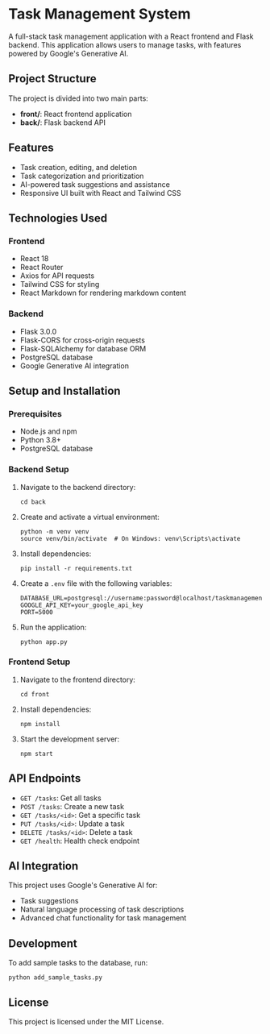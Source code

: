 # Task Management System

A full-stack task management application with a React frontend and Flask backend. This application allows users to manage tasks, with features powered by Google's Generative AI.

## Project Structure

The project is divided into two main parts:

- **front/**: React frontend application
- **back/**: Flask backend API

## Features

- Task creation, editing, and deletion
- Task categorization and prioritization
- AI-powered task suggestions and assistance
- Responsive UI built with React and Tailwind CSS

## Technologies Used

### Frontend
- React 18
- React Router
- Axios for API requests
- Tailwind CSS for styling
- React Markdown for rendering markdown content

### Backend
- Flask 3.0.0
- Flask-CORS for cross-origin requests
- Flask-SQLAlchemy for database ORM
- PostgreSQL database
- Google Generative AI integration

## Setup and Installation

### Prerequisites
- Node.js and npm
- Python 3.8+
- PostgreSQL database

### Backend Setup
1. Navigate to the backend directory:
   ```
   cd back
   ```

2. Create and activate a virtual environment:
   ```
   python -m venv venv
   source venv/bin/activate  # On Windows: venv\Scripts\activate
   ```

3. Install dependencies:
   ```
   pip install -r requirements.txt
   ```

4. Create a `.env` file with the following variables:
   ```
   DATABASE_URL=postgresql://username:password@localhost/taskmanagement
   GOOGLE_API_KEY=your_google_api_key
   PORT=5000
   ```

5. Run the application:
   ```
   python app.py
   ```

### Frontend Setup
1. Navigate to the frontend directory:
   ```
   cd front
   ```

2. Install dependencies:
   ```
   npm install
   ```

3. Start the development server:
   ```
   npm start
   ```

## API Endpoints

- `GET /tasks`: Get all tasks
- `POST /tasks`: Create a new task
- `GET /tasks/<id>`: Get a specific task
- `PUT /tasks/<id>`: Update a task
- `DELETE /tasks/<id>`: Delete a task
- `GET /health`: Health check endpoint

## AI Integration

This project uses Google's Generative AI for:
- Task suggestions
- Natural language processing of task descriptions
- Advanced chat functionality for task management

## Development

To add sample tasks to the database, run:
```
python add_sample_tasks.py
```

## License

This project is licensed under the MIT License. 